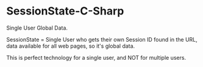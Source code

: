 # SessionState-C-Sharp

Single User Global Data.

SessionState = Single User who gets their own Session ID found in the URL,
data available for all web pages, so it's global data.

This is perfect technology for a single user, and NOT for multiple users. 
